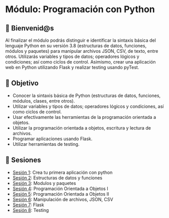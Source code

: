  
# Módulo: Programación con Python

## :wave: Bienvenid@s

Al finalizar el módulo podrás distinguir e identificar la sintaxis básica del lenguaje Python en su versión 3.8 (estructuras de datos, funciones, módulos y paquetes) para manipular archivos JSON, CSV, de texto, entre otros. Utilizarás variables y tipos de datos; operadores lógicos y condiciones; así como ciclos de control. Asimismo, crear una aplicación web en Python utilizando Flask y realizar testing usando pyTest.                               

## :dart: Objetivo

 - Conocer la sintaxis básica de Python (estructuras de datos, funciones, módulos, clases, entre otros).
 - Utilizar variables y tipos de datos; operadores lógicos y condiciones, así como ciclos de control.
 - Usar efectivamente las herramientas de la programación orientada a objetos.
 - Utilizar la programación orientada a objetos, escritura y lectura de archivos.
 - Programar aplicaciones usando Flask.
 - Utilizar herramientas de testing.


## :bookmark_tabs: Sesiones
 
 - [Sesión 1](Sesion-01): Crea tu primera aplicación con python 
 - [Sesión 2](Sesion-02): Estructuras de datos y funciones
 - [Sesión 3](Sesion-03): Modulos y paquetes
 - [Sesión 4](Sesion-04): Programación Orientada a Objetos I
 - [Sesión 5](Sesion-05): Programación Orientada a Objetos II
 - [Sesión 6](Sesion-06): Manipulación de archivos, JSON, CSV
 - [Sesión 7](Sesion-07): Flask
 - [Sesión 8](Sesion-08): Testing





